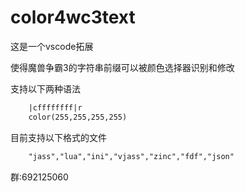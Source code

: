 # color4wc3text

这是一个vscode拓展

使得魔兽争霸3的字符串前缀可以被颜色选择器识别和修改

支持以下两种语法

``` txt
    |cffffffff|r
    color(255,255,255,255)
```

目前支持以下格式的文件

``` txt
    "jass","lua","ini","vjass","zinc","fdf","json"
```

群:692125060
